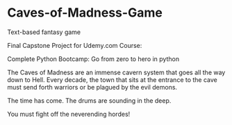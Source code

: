 # Caves-of-Madness-Game
Text-based fantasy game

Final Capstone Project for Udemy.com Course:

Complete Python Bootcamp: Go from zero to hero in python


The Caves of Madness are an immense cavern system that goes all the way down to Hell.
Every decade, the town that sits at the entrance to the cave must send forth warriors
or be plagued by the evil demons.

The time has come. The drums are sounding in the deep.

You must fight off the neverending hordes!
